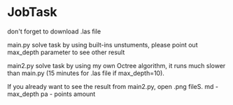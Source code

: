# JobTask

don't forget to download .las file

main.py solve task by using built-ins unstuments, please point out max_depth parameter to see other result


main2.py solve task by using my own Octree algorithm, it runs much slower than main.py (15 minutes for .las file if max_depth=10).

If you already want to see the result from main2.py, open .png fileS.
md - max_depth
pa - points amount
